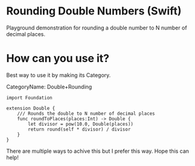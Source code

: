 # Rounding Double Numbers (Swift)

Playground demonstration for rounding a double number to N number of decimal places.

# How can you use it?
Best way to use it by making its Category.

CategoryName: Double+Rounding

```
import Foundation

extension Double {
    /// Rounds the double to N number of decimal places
    func roundToPlaces(places:Int) -> Double {
        let divisor = pow(10.0, Double(places))
        return round(self * divisor) / divisor
    }
}
```

There are multiple ways to achive this but I prefer this way. Hope this can help!

